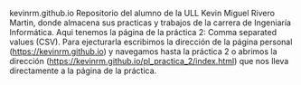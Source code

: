 kevinrm.github.io
Repositorio del alumno de la ULL Kevin Miguel Rivero Martin, donde almacena sus practicas y trabajos de la carrera de Ingeniaría Informática.
Aqui tenemos la página de la práctica 2: Comma separated values (CSV).
Para ejecturarla escribimos la dirección de la página personal (https://kevinrm.github.io) y navegamos hasta la práctica 2 o abrimos la dirección (https://kevinrm.github.io/pl_practica_2/index.html) que nos lleva directamente a la página de la práctica.